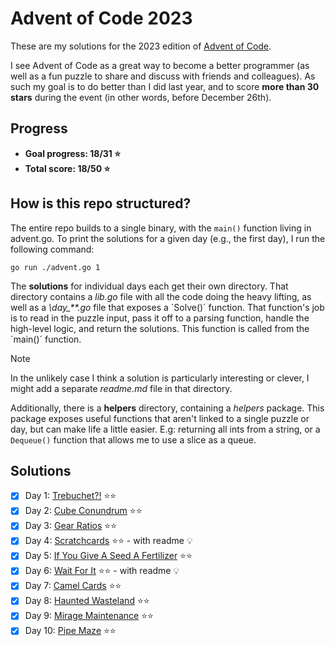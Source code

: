 # Advent of Code 2023

These are my solutions for the 2023 edition of [Advent of Code](https://adventofcode.com/).

I see Advent of Code as a great way to become a better programmer (as well as a fun puzzle to share and discuss with friends and colleagues). As such my goal is to do better than I did last year, and to score **more than 30 stars** during the event (in other words, before December 26th).

## Progress

- **Goal progress: 18/31 :star:**
- **Total score: 18/50 :star:**

## How is this repo structured?

The entire repo builds to a single binary, with the `main()` function living in advent.go. To print the solutions for a given day (e.g., the first day), I run the following command:
~~~
go run ./advent.go 1
~~~
The **solutions** for individual days each get their own directory. That directory contains a *lib.go* file with all the code doing the heavy lifting, as well as a *\day_\*\*.go* file that exposes a ´Solve()´ function. That function's job is to read in the puzzle input, pass it off to a parsing function, handle the high-level logic, and return the solutions. This function is called from the ´main()´ function.

> [!Note]
> In the unlikely case I think a solution is particularly interesting or clever, I might add a separate *readme.md* file in that directory.

Additionally, there is a **helpers** directory, containing a *helpers* package. This package exposes useful functions that aren't linked to a single puzzle or day, but can make life a little easier. E.g: returning all ints from a string, or a `Dequeue()` function that allows me to use a slice as a queue.

## Solutions

- [X] Day 1: [Trebuchet?!](https://github.com/andreasduerloo/Advent_of_Code_2023/tree/main/day_01) :star::star:
- [X] Day 2: [Cube Conundrum](https://github.com/andreasduerloo/Advent_of_Code_2023/tree/main/day_02) :star::star:
- [X] Day 3: [Gear Ratios](https://github.com/andreasduerloo/Advent_of_Code_2023/tree/main/day_03) :star::star:
- [X] Day 4: [Scratchcards](https://github.com/andreasduerloo/Advent_of_Code_2023/tree/main/day_04) :star::star: - with readme :bulb:
- [X] Day 5: [If You Give A Seed A Fertilizer](https://github.com/andreasduerloo/Advent_of_Code_2023/tree/main/day_05) :star::star:
- [X] Day 6: [Wait For It](https://github.com/andreasduerloo/Advent_of_Code_2023/tree/main/day_06) :star::star: - with readme :bulb:
- [X] Day 7: [Camel Cards](https://github.com/andreasduerloo/Advent_of_Code_2023/tree/main/day_07) :star::star:
- [X] Day 8: [Haunted Wasteland](https://github.com/andreasduerloo/Advent_of_Code_2023/tree/main/day_08) :star::star:
- [X] Day 9: [Mirage Maintenance](https://github.com/andreasduerloo/Advent_of_Code_2023/tree/main/day_09) :star::star:
- [X] Day 10: [Pipe Maze](https://github.com/andreasduerloo/Advent_of_Code_2023/tree/main/day_10) :star::star: